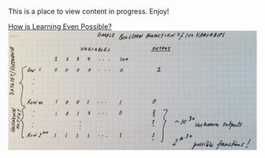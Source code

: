This is a place to view content in progress.
Enjoy!

[How is Learning Even Possible?](https://jsub10.github.io/In-Progress/How-is-Learning-Possible?.html)
![Boolean Function](Images/boolean-function.png)
